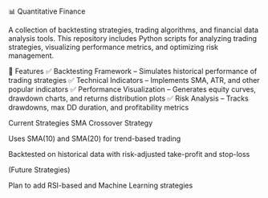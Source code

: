 📊 Quantitative Finance

A collection of backtesting strategies, trading algorithms, and financial data analysis tools. This repository includes Python scripts for analyzing trading strategies, visualizing performance metrics, and optimizing risk management.

🚀 Features
✅ Backtesting Framework – Simulates historical performance of trading strategies
✅ Technical Indicators – Implements SMA, ATR, and other popular indicators
✅ Performance Visualization – Generates equity curves, drawdown charts, and returns distribution plots
✅ Risk Analysis – Tracks drawdowns, max DD duration, and profitability metrics

 Current Strategies
SMA Crossover Strategy

Uses SMA(10) and SMA(20) for trend-based trading

Backtested on historical data with risk-adjusted take-profit and stop-loss

(Future Strategies)

Plan to add RSI-based and Machine Learning strategies
